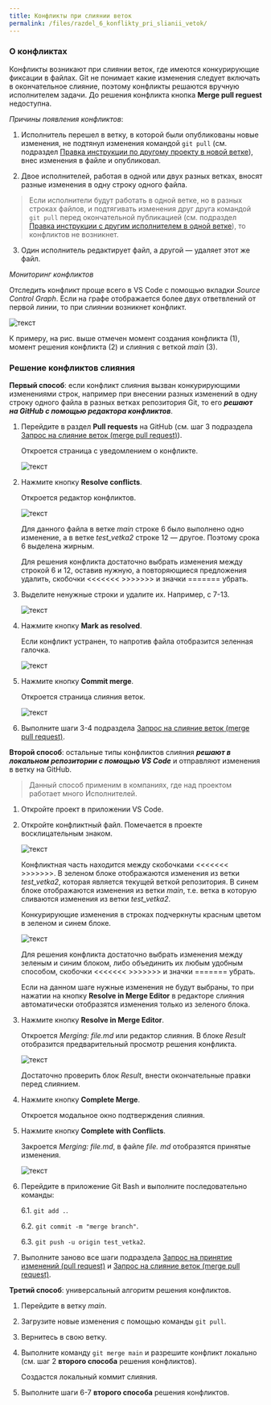 ```yaml
---
title: Конфликты при слиянии веток
permalink: /files/razdel_6_konflikty_pri_slianii_vetok/
---
```



<h3 id="o_konfliktah">О конфликтах</h3>

Конфликты возникают при слиянии веток, где имеются конкурирующие фиксации в файлах. Git не понимает какие изменения следует включать в окончательное слияние, поэтому конфликты решаются вручную исполнителем задачи. До решения конфликта кнопка **Merge pull reguest** недоступна.

*Причины появления конфликтов*:

1. Исполнитель перешел в ветку, в которой были опубликованы новые изменения, не подтянул изменения командой `git pull` (см. подраздел [Правка инструкции по другому проекту в новой ветке](/primery/files/razdel_7_szenarii_raboty_s_git/)), внес изменения в файле и опубликовал.

2. Двое исполнителей, работая в одной или двух разных ветках, вносят разные изменения в одну строку одного файла.  

> Если исполнители будут работать в одной ветке, но в разных строках файлов, и подтягивать изменения друг друга командой `git pull` перед окончательной публикацией (см. подраздел [Правка инструкции с другим исполнителем в одной ветке](/primery/files/razdel_7_szenarii_raboty_s_git/)), то конфликтов не возникнет.
>

3. Один исполнитель редактирует файл, а другой — удаляет этот же файл. 

*Мониторинг конфликтов*

Отследить конфликт проще всего в VS Code с помощью вкладки *Source Control Graph*. Если на графе отображается более двух ответвлений от первой линии, то при слиянии возникнет конфликт.

 ![текст](images/konflict_na_grafe.png)

К примеру, на рис. выше отмечен момент создания конфликта (1), момент решения конфликта (2) и слияния с веткой *main* (3).

<h3 id="reshenie_konfliktov_sliania">Решение конфликтов слияния</h3>

**Первый способ**: если конфликт слияния вызван конкурирующими изменениями строк, например при внесении разных изменений в одну строку одного файла в разных ветках репозитория Git, то его _**решают на GitHub с помощью редактора конфликтов**_.

1. Перейдите в раздел **Pull requests** на GitHub (см. шаг 3 подраздела [Запрос на слияние веток (merge pull request)](/primery/files/razdel_5_rabota_s_udalenym_repozitoriem/)).

   Откроется страница с уведомлением о конфликте.

   ![текст](images/uvedomlenie_o_konflikte.png)

2. Нажмите кнопку **Resolve conflicts**.

   Откроется редактор конфликтов.

   ![текст](images/redaktor_konfliktov.png)

   Для данного файла в ветке *main* строке 6 было выполнено одно изменение, а в ветке *test_vetka2* строке 12 — другое. Поэтому срока 6 выделена жирным.

   Для решения конфликта достаточно выбрать изменения между строкой 6 и 12, оставив нужную, а повторяющиеся предложения удалить, скобочки <<<<<<< >>>>>>> и значки ======= убрать.

3. Выделите ненужные строки и удалите их. Например, с 7-13.

   ![текст](images/reshenie_konflikta.png)

4. Нажмите кнопку **Mark as resolved**.
   
   Если конфликт устранен, то напротив файла отобразится зеленная галочка.

   ![текст](images/konflikt_reshen.png)

5. Нажмите кнопку **Commit merge**.

   Откроется cтраница слияния веток.

   ![текст](images/zapros_na_slianie_bez_konflikta.png)

6. Выполните шаги 3-4 подраздела [Запрос на слияние веток (merge pull request)](/primery/files/razdel_5_rabota_s_udalenym_repozitoriem/).

**Второй способ**: остальные типы конфликтов слияния _**решают в локальном репозитории с помощью VS Code**_ и отправляют изменения в ветку на GitHub.

> Данный способ применим в компаниях, где над проектом работает много Исполнителей. 
>
   
1. Откройте проект в приложении VS Code.

2. Откройте конфликтный файл. Помечается в проекте восклицательным знаком.

   ![текст](images/konflikt_fail.png)

   Конфликтная часть находится между скобочками <<<<<<< >>>>>>>. В зеленом блоке отображаются изменения из ветки *test_vetka2*, которая является текущей веткой репозитория. В синем блоке отображаются изменения из ветки *main*, т.е. ветка в которую сливаются изменения из ветки *test_vetka2*.

   Конкурирующие изменения в строках подчеркнуты красным цветом в зеленом и синем блоке.

   ![текст](images/konflikt_bloki.png)

   Для решения конфликта достаточно выбрать изменения между зеленым и синим блоком, либо объединить их любым удобным способом, скобочки <<<<<<< >>>>>>> и значки ======= убрать.

   Если на данном шаге нужные изменения не будут выбраны, то при нажатии на кнопку **Resolve in Merge Editor** в редакторе слияния автоматически отобразятся изменения только из зеленого блока. 

3. Нажмите кнопку **Resolve in Merge Editor**.

   Откроется _Merging: file.md_ или редактор слияния. В блоке _Result_ отобразится предварительный просмотр решения конфликта.

   ![текст](images/konflikt_predfreshenie.png)

   Достаточно проверить блок _Result_, внести окончательные правки перед слиянием.

4. Нажмите кнопку **Complete Merge**.

   Откроется модальное окно подтверждения слияния.

5. Нажмите кнопку **Complete with Conflicts**.

   Закроется _Merging: file.md_, в файле _file. md_ отобразятся принятые изменения.

   ![текст](images/fail_bez_konflikta.png)

6. Перейдите в приложение Git Bash и выполните последовательно команды:

   6.1. `git add .`.
   
   6.2. `git commit -m "merge branch"`.

   6.3. `git push -u origin test_vetka2`.

7. Выполните заново все шаги подраздела [Запрос на принятие изменений (pull request)](/primery/files/razdel_5_rabota_s_udalenym_repozitoriem/) и [Запрос на слияние веток (merge pull request)](/primery/files/razdel_5_rabota_s_udalenym_repozitoriem/). 


**Третий способ**: универсальный алгоритм решения конфликтов.

1. Перейдите в ветку *main*.

2. Загрузите новые изменения с помощью команды `git pull`.

3. Вернитесь в свою ветку.

4. Выполните команду `git merge main` и разрешите конфликт локально (см. шаг 2 **второго способа** решения конфликтов). 
   
   Создастся локальный коммит слияния.

5. Выполните шаги 6-7 **второго способа** решения конфликтов.
